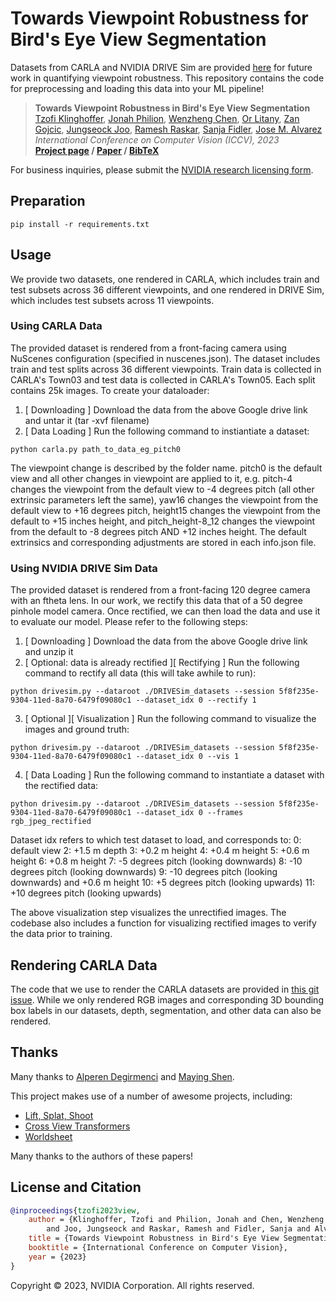 # Towards Viewpoint Robustness for Bird's Eye View Segmentation 

Datasets from CARLA and NVIDIA DRIVE Sim are provided [here](https://drive.google.com/drive/folders/1FQGl9oHyMb7CspUBSFQvpByZD9myLync) for future work in quantifying viewpoint robustness. This repository contains the code for preprocessing and loading this data into your ML pipeline!

> __Towards Viewpoint Robustness in Bird's Eye View Segmentation__  
> [Tzofi Klinghoffer](https://tzofi.github.io/), [Jonah Philion](https://www.cs.toronto.edu/~jphilion/), [Wenzheng Chen](https://www.cs.toronto.edu/~wenzheng/), [Or Litany](https://orlitany.github.io/), [Zan Gojcic](https://zgojcic.github.io/), [Jungseock Joo](https://www.jsjoo.com/), [Ramesh Raskar](https://www.media.mit.edu/people/raskar/overview/), [Sanja Fidler](https://www.cs.utoronto.ca/~fidler/), [Jose M. Alvarez](https://alvarezlopezjosem.github.io/)  
> _International Conference on Computer Vision (_ICCV_), 2023_  
> __[Project page](https://nvlabs.github.io/viewpoint-robustness)&nbsp;/ [Paper](https://nvlabs.github.io/viewpoint-robustness/docs/assets/tzofi2023view.pdf)&nbsp;/ [BibTeX](https://nvlabs.github.io/viewpoint-robustness/docs/assets/tzofi2023view.bib)__

For business inquiries, please submit the [NVIDIA research licensing form](https://www.nvidia.com/en-us/research/inquiries/).

## Preparation
```pip install -r requirements.txt```

## Usage

We provide two datasets, one rendered in CARLA, which includes train and test subsets across 36 different viewpoints, and one rendered in DRIVE Sim, which includes test subsets across 11 viewpoints.

### Using CARLA Data

The provided dataset is rendered from a front-facing camera using NuScenes configuration (specified in nuscenes.json). The dataset includes train and test splits across 36 different viewpoints. Train data is collected in CARLA's Town03 and test data is collected in CARLA's Town05. Each split contains 25k images. To create your dataloader:

1. [ Downloading ] Download the data from the above Google drive link and untar it (tar -xvf filename)
2. [ Data Loading ] Run the following command to instiantiate a dataset:
```
python carla.py path_to_data_eg_pitch0
```

The viewpoint change is described by the folder name. pitch0 is the default view and all other changes in viewpoint are applied to it, e.g. pitch-4 changes the viewpoint from the default view to -4 degrees pitch (all other extrinsic parameters left the same), yaw16 changes the viewpoint from the default view to +16 degrees pitch, height15 changes the viewpoint from the default to +15 inches height, and pitch\_height-8\_12 changes the viewpoint from the default to -8 degrees pitch AND +12 inches height. The default extrinsics and corresponding adjustments are stored in each info.json file.

### Using NVIDIA DRIVE Sim Data

The provided dataset is rendered from a front-facing 120 degree camera with an ftheta lens. In our work, we rectify this data that of a 50 degree pinhole model camera. Once rectified, we can then load the data and use it to evaluate our model. Please refer to the following steps:

1. [ Downloading ] Download the data from the above Google drive link and unzip it
2. [ Optional: data is already rectified ][ Rectifying ] Run the following command to rectify all data (this will take awhile to run):
```
python drivesim.py --dataroot ./DRIVESim_datasets --session 5f8f235e-9304-11ed-8a70-6479f09080c1 --dataset_idx 0 --rectify 1
```
3. [ Optional ][ Visualization ] Run the following command to visualize the images and ground truth: 
```
python drivesim.py --dataroot ./DRIVESim_datasets --session 5f8f235e-9304-11ed-8a70-6479f09080c1 --dataset_idx 0 --vis 1
```
4. [ Data Loading ] Run the following command to instantiate a dataset with the rectified data:
```
python drivesim.py --dataroot ./DRIVESim_datasets --session 5f8f235e-9304-11ed-8a70-6479f09080c1 --dataset_idx 0 --frames rgb_jpeg_rectified
```

Dataset idx refers to which test dataset to load, and corresponds to:
0: default view
2: +1.5 m depth
3: +0.2 m height
4: +0.4 m height
5: +0.6 m height
6: +0.8 m height
7: -5 degrees pitch (looking downwards)
8: -10 degrees pitch (looking downwards)
9: -10 degrees pitch (looking downwards) and +0.6 m height
10: +5 degrees pitch (looking upwards)
11: +10 degrees pitch (looking upwards)

The above visualization step visualizes the unrectified images. The codebase also includes a function for visualizing rectified images to verify the data prior to training.

## Rendering CARLA Data

The code that we use to render the CARLA datasets are provided in [this git issue](https://github.com/NVlabs/viewpoint-robustness/issues/4). While we only rendered RGB images and corresponding 3D bounding box labels in our datasets, depth, segmentation, and other data can also be rendered.

## Thanks

Many thanks to [Alperen Degirmenci](https://scholar.harvard.edu/adegirmenci/home) and [Maying Shen](https://mayings.github.io/). 

This project makes use of a number of awesome projects, including:
* [Lift, Splat, Shoot](https://nv-tlabs.github.io/lift-splat-shoot/)
* [Cross View Transformers](https://github.com/bradyz/cross_view_transformers)
* [Worldsheet](https://worldsheet.github.io/)

Many thanks to the authors of these papers!

## License and Citation

```bibtex
@inproceedings{tzofi2023view,
    author = {Klinghoffer, Tzofi and Philion, Jonah and Chen, Wenzheng and Litany, Or and Gojcic, Zan
        and Joo, Jungseock and Raskar, Ramesh and Fidler, Sanja and Alvarez, Jose M},
    title = {Towards Viewpoint Robustness in Bird's Eye View Segmentation},
    booktitle = {International Conference on Computer Vision},
    year = {2023}
}
```

Copyright © 2023, NVIDIA Corporation. All rights reserved.
